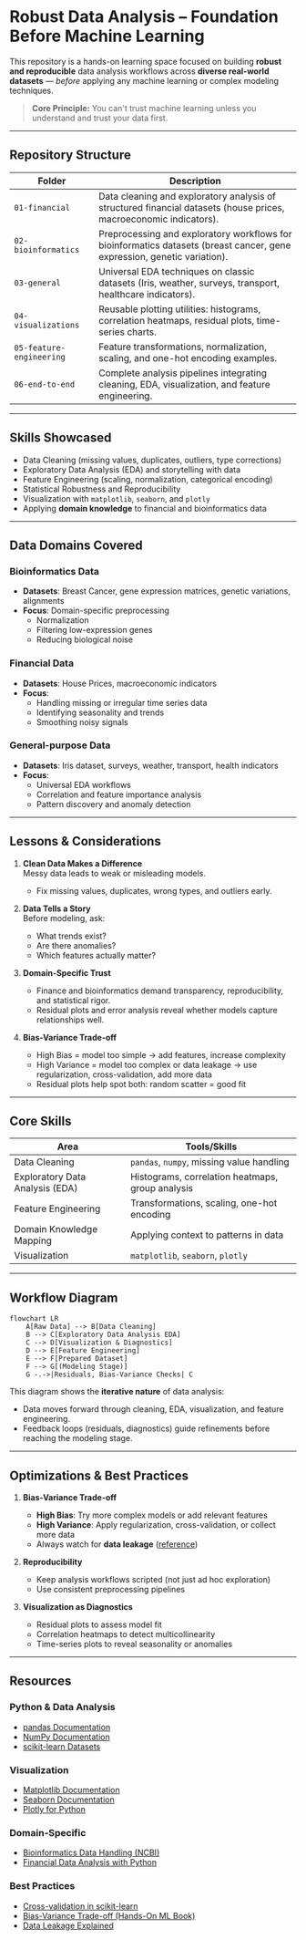 # Robust Data Analysis – Foundation Before Machine Learning

This repository is a hands-on learning space focused on building **robust and reproducible** data analysis workflows across **diverse real-world datasets** — *before* applying any machine learning or complex modeling techniques.  

> **Core Principle:** You can't trust machine learning unless you understand and trust your data first.

---

## Repository Structure

| Folder                  | Description                                                                 |
|-------------------------|-----------------------------------------------------------------------------|
| `01-financial`          | Data cleaning and exploratory analysis of structured financial datasets (house prices, macroeconomic indicators). |
| `02-bioinformatics`     | Preprocessing and exploratory workflows for bioinformatics datasets (breast cancer, gene expression, genetic variation). |
| `03-general`            | Universal EDA techniques on classic datasets (Iris, weather, surveys, transport, healthcare indicators). |
| `04-visualizations`     | Reusable plotting utilities: histograms, correlation heatmaps, residual plots, time-series charts. |
| `05-feature-engineering`| Feature transformations, normalization, scaling, and one-hot encoding examples. |
| `06-end-to-end`         | Complete analysis pipelines integrating cleaning, EDA, visualization, and feature engineering. |

---

## Skills Showcased

- Data Cleaning (missing values, duplicates, outliers, type corrections)  
- Exploratory Data Analysis (EDA) and storytelling with data  
- Feature Engineering (scaling, normalization, categorical encoding)  
- Statistical Robustness and Reproducibility  
- Visualization with `matplotlib`, `seaborn`, and `plotly`  
- Applying **domain knowledge** to financial and bioinformatics data  

---

## Data Domains Covered

### Bioinformatics Data

- **Datasets**: Breast Cancer, gene expression matrices, genetic variations, alignments  
- **Focus**: Domain-specific preprocessing  
  - Normalization  
  - Filtering low-expression genes  
  - Reducing biological noise  

### Financial Data

- **Datasets**: House Prices, macroeconomic indicators  
- **Focus**:  
  - Handling missing or irregular time series data  
  - Identifying seasonality and trends  
  - Smoothing noisy signals  

### General-purpose Data

- **Datasets**: Iris dataset, surveys, weather, transport, health indicators  
- **Focus**:  
  - Universal EDA workflows  
  - Correlation and feature importance analysis  
  - Pattern discovery and anomaly detection  

---

## Lessons & Considerations

1. **Clean Data Makes a Difference**  
   Messy data leads to weak or misleading models.  
   - Fix missing values, duplicates, wrong types, and outliers early.  

2. **Data Tells a Story**  
   Before modeling, ask:  
   - What trends exist?  
   - Are there anomalies?  
   - Which features actually matter?  

3. **Domain-Specific Trust**  
   - Finance and bioinformatics demand transparency, reproducibility, and statistical rigor.  
   - Residual plots and error analysis reveal whether models capture relationships well.  

4. **Bias-Variance Trade-off**  
   - High Bias = model too simple → add features, increase complexity  
   - High Variance = model too complex or data leakage → use regularization, cross-validation, add more data  
   - Residual plots help spot both: random scatter = good fit  

---

## Core Skills

| Area                    | Tools/Skills                                  |
|-------------------------|-----------------------------------------------|
| Data Cleaning           | `pandas`, `numpy`, missing value handling     |
| Exploratory Data Analysis (EDA) | Histograms, correlation heatmaps, group analysis |
| Feature Engineering     | Transformations, scaling, one-hot encoding    |
| Domain Knowledge Mapping| Applying context to patterns in data          |
| Visualization           | `matplotlib`, `seaborn`, `plotly`             |

---

## Workflow Diagram

```mermaid
flowchart LR
    A[Raw Data] --> B[Data Cleaning]
    B --> C[Exploratory Data Analysis EDA]
    C --> D[Visualization & Diagnostics]
    D --> E[Feature Engineering]
    E --> F[Prepared Dataset]
    F --> G[(Modeling Stage)]
    G -.->|Residuals, Bias-Variance Checks| C
```

This diagram shows the **iterative nature** of data analysis:

- Data moves forward through cleaning, EDA, visualization, and feature engineering.
- Feedback loops (residuals, diagnostics) guide refinements before reaching the modeling stage.

---

## Optimizations & Best Practices

1. **Bias-Variance Trade-off**  
   - **High Bias**: Try more complex models or add relevant features  
   - **High Variance**: Apply regularization, cross-validation, or collect more data  
   - Always watch for **data leakage** ([reference](https://airbyte.com/data-engineering-resources/what-is-data-leakage))  

2. **Reproducibility**  
   - Keep analysis workflows scripted (not just ad hoc exploration)  
   - Use consistent preprocessing pipelines  

3. **Visualization as Diagnostics**  
   - Residual plots to assess model fit  
   - Correlation heatmaps to detect multicollinearity  
   - Time-series plots to reveal seasonality or anomalies  

---

## Resources

### Python & Data Analysis

- [pandas Documentation](https://pandas.pydata.org/docs/)  
- [NumPy Documentation](https://numpy.org/doc/)  
- [scikit-learn Datasets](https://scikit-learn.org/stable/datasets/toy_dataset.html)  

### Visualization

- [Matplotlib Documentation](https://matplotlib.org/stable/contents.html)  
- [Seaborn Documentation](https://seaborn.pydata.org/)  
- [Plotly for Python](https://plotly.com/python/)  

### Domain-Specific

- [Bioinformatics Data Handling (NCBI)](https://www.ncbi.nlm.nih.gov/)  
- [Financial Data Analysis with Python](https://pandas.pydata.org/pandas-docs/stable/user_guide/timeseries.html)  

### Best Practices

- [Cross-validation in scikit-learn](https://scikit-learn.org/stable/modules/cross_validation.html)  
- [Bias-Variance Trade-off (Hands-On ML Book)](https://www.oreilly.com/library/view/hands-on-machine-learning/9781492032632/)  
- [Data Leakage Explained](https://airbyte.com/data-engineering-resources/what-is-data-leakage)  
